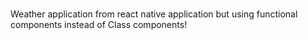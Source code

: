 #
Weather application from react native application but using functional components instead of Class components!
